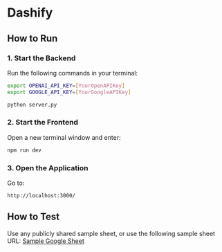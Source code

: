 # Dashify

## How to Run

### 1. Start the Backend

Run the following commands in your terminal:

```bash
export OPENAI_API_KEY=[YourOpenAPIKey]
export GOOGLE_API_KEY=[YourGoogleAPIKey]
```

```bash
python server.py
```

### 2. Start the Frontend

Open a new terminal window and enter:

```bash
npm run dev
```

### 3. Open the Application

Go to:

```
http://localhost:3000/
```

## How to Test

Use any publicly shared sample sheet, or use the following sample sheet URL: [Sample Google Sheet](https://docs.google.com/spreadsheets/d/1jyb_gnElCNhGg6SbNz45L_pz2YzA5PNKg6DSc6hyJQ0/edit?gid=1734362159#gid=1734362159)

